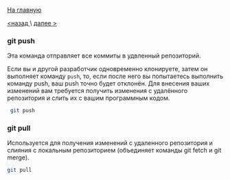 [На главную](./readme.md) 

[<назад ](./git%20commit.md)  \  [ далее >](./git%20pull.md)

### git push

Эта команда отправляет все коммиты в удвленный репозиторий.

Если вы и другой разработчик одновременно клонируете, затем он выполняет команду `push`, то, если после него вы попытаетесь выполнить команду push, ваш push точно будет отклонён. Для внесения ваших изменений вам требуется получить изменения с удалённого репозитория и слить их с вашим программным кодом.

```bash
 git push
 ```

### git pull

Используется для получения изменений с удаленного репозитория и слияния с локальным репозиторием (объединяет команды git fetch и git merge).

```bash
git pull
```